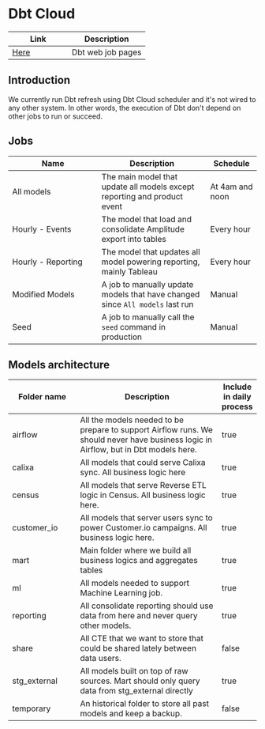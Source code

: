 # Dbt Cloud

<table><thead><tr><th width="105">Link</th><th>Description</th></tr></thead><tbody><tr><td><a href="https://cloud.getdbt.com/next/deploy/5266/projects/7541/jobs">Here</a></td><td>Dbt web job pages</td></tr></tbody></table>

## Introduction

We currently run Dbt refresh using Dbt Cloud scheduler and it's not wired to any other system. In other words, the execution of Dbt don't depend on other jobs to run or succeed.

## Jobs

<table><thead><tr><th width="165.33333333333331">Name</th><th>Description</th><th>Schedule</th></tr></thead><tbody><tr><td>All models</td><td>The main model that update all models except reporting and product event</td><td>At 4am and noon</td></tr><tr><td>Hourly - Events</td><td>The model that load and consolidate Amplitude export into tables</td><td>Every hour</td></tr><tr><td>Hourly - Reporting</td><td>The model that updates all model powering reporting, mainly Tableau</td><td>Every hour</td></tr><tr><td>Modified Models</td><td>A job to manually update models that have changed since <code>All models</code> last run</td><td>Manual</td></tr><tr><td>Seed</td><td>A job to manually call the <code>seed</code> command in production</td><td>Manual</td></tr></tbody></table>

## Models architecture

<table><thead><tr><th width="155.33333333333331">Folder name</th><th width="478">Description</th><th data-type="checkbox">Include in daily process</th></tr></thead><tbody><tr><td>airflow</td><td>All the models needed to be prepare to support Airflow runs. We should never have business logic in Airflow, but in Dbt models here.</td><td>true</td></tr><tr><td>calixa</td><td>All models that could serve Calixa sync. All business logic here</td><td>true</td></tr><tr><td>census</td><td>All models that serve Reverse ETL logic in Census. All business logic here.</td><td>true</td></tr><tr><td>customer_io</td><td>All models that server users sync to power Customer.io campaigns. All business logic here.</td><td>true</td></tr><tr><td>mart</td><td>Main folder where we build all business logics and aggregates tables</td><td>true</td></tr><tr><td>ml</td><td>All models needed to support Machine Learning job.</td><td>true</td></tr><tr><td>reporting</td><td>All consolidate reporting should use data from here and never query other models.</td><td>true</td></tr><tr><td>share</td><td>All CTE that we want to store that could be shared lately between data users.</td><td>false</td></tr><tr><td>stg_external</td><td>All models built on top of raw sources. Mart should only query data from stg_external directly</td><td>true</td></tr><tr><td>temporary</td><td>An historical folder to store all past models and keep a backup.</td><td>false</td></tr></tbody></table>
